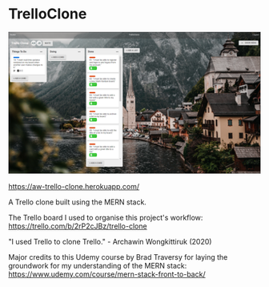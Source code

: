 # TrelloClone

<img src='./preview.PNG'>

https://aw-trello-clone.herokuapp.com/

A Trello clone built using the MERN stack.

The Trello board I used to organise this project's workflow: 
https://trello.com/b/2rP2cJBz/trello-clone

"I used Trello to clone Trello."
\- Archawin Wongkittiruk (2020)

Major credits to this Udemy course by Brad Traversy for laying the groundwork for my understanding of the MERN stack: https://www.udemy.com/course/mern-stack-front-to-back/

